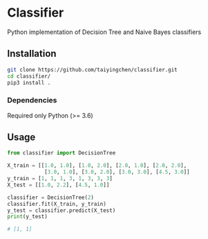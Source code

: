 # Classifier

Python implementation of Decision Tree and Naive Bayes classifiers

## Installation

```bash
git clone https://github.com/taiyingchen/classifier.git
cd classifier/
pip3 install .
```

### Dependencies

Required only Python (>= 3.6)

## Usage

```python
from classifier import DecisionTree

X_train = [[1.0, 1.0], [1.0, 2.0], [2.0, 1.0], [2.0, 2.0],
            [3.0, 1.0], [3.0, 2.0], [3.0, 3.0], [4.5, 3.0]]
y_train = [1, 1, 1, 3, 1, 3, 3, 3]
X_test = [[1.0, 2.2], [4.5, 1.0]]

classifier = DecisionTree(2)
classifier.fit(X_train, y_train)
y_test = classifier.predict(X_test)
print(y_test)

# [1, 1]
```
